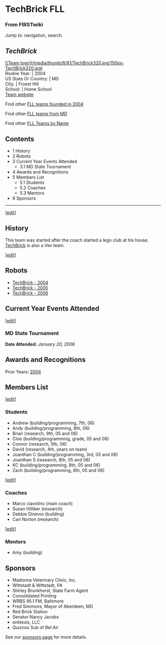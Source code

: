 # TechBrick FLL

### From FIRSTwiki

Jump to: navigation, search

_TechBrick_  
---  
[![Team logo](/media/thumb/8/81/TechBrick320.jpg/150px-
TechBrick320.jpg)](/index.php/Image:TechBrick320.jpg "Team logo" )  
Rookie Year: | 2004  
US State Or Country: | MD  
City: | Froest Hill  
School: | Home School  
[Team website](http://www.TechBrick.com "http://www.TechBrick.com" )  
  
Find other [FLL teams founded in
2004](/index.php/Category:FLL_teams_founded_in_2004 "Category:FLL teams
founded in 2004" )

Find other [FLL teams from
MD](/index.php?title=Category:FLL_teams_from_MD&action=edit "Category:FLL
teams from MD" )

Find other [FLL Teams by Name](/index.php/Category:FLL_teams "Category:FLL
teams" )

  

## Contents

  * 1 History
  * 2 Robots
  * 3 Current Year Events Attended
    * 3.1 MD State Tournament
  * 4 Awards and Recognitions
  * 5 Members List
    * 5.1 Students
    * 5.2 Coaches
    * 5.3 Mentors
  * 6 Sponsors  
---  
  
[[edit](/index.php?title=TechBrick_FLL&action=edit&section=1 "Edit section:
History" )]

## History

This team was started after the coach started a lego club at his house.
[TechBrick](/index.php/TechBrick "TechBrick" ) is also a Vex team.

[[edit](/index.php?title=TechBrick_FLL&action=edit&section=2 "Edit section:
Robots" )]

## Robots

  * [TechBrick - 2004](/index.php/TechBrick_-_2004 "TechBrick - 2004" )
  * [TechBrick - 2005](/index.php?title=TechBrick_-_2005&action=edit "TechBrick - 2005" )
  * [TechBrick - 2006](/index.php?title=TechBrick_-_2006&action=edit "TechBrick - 2006" )


## Current Year Events Attended

[[edit](/index.php?title=TechBrick_FLL&action=edit&section=4 "Edit section: MD
State Tournament" )]

### MD State Tournament

**Date Attended:** _January 20, 2006_

  


## Awards and Recognitions

Prior Years: [2004](/index.php/FIRSTwiki:FLL_yearly_team_page_format
"FIRSTwiki:FLL yearly team page format" )

  


## Members List

[[edit](/index.php?title=TechBrick_FLL&action=edit&section=7 "Edit section:
Students" )]

### Students

  * Andrew (building/programming, 7th, 06) 
  * Andy (building/programming, 8th, 06) 
  * Brian (research, 9th, 05 and 06) 
  * Cloe (building/programming, grade, 05 and 06) 
  * Connor (research, 5th, 06) 
  * David (research, 4th, years on team) 
  * Joanthan C (building/programming, 3rd, 05 and 06) 
  * Joanthan S (research, 8th, 05 and 06) 
  * KC (building/programming, 8th, 05 and 06) 
  * Zach (building/programming, 8th, 05 and 06) 

[[edit](/index.php?title=TechBrick_FLL&action=edit&section=8 "Edit section:
Coaches" )]

### Coaches

  * Marco ciavolino (main coach) 
  * Susan Hilliker (research) 
  * Debbie Dininno (building) 
  * Cari Norton (research) 

[[edit](/index.php?title=TechBrick_FLL&action=edit&section=9 "Edit section:
Mentors" )]

### Mentors

  * Amy (building) 


## Sponsors

  * Madonna Veterinary Clinic, Inc. 
  * Wittstadt &amp; Wittstadt, PA 
  * Shirley Brunkhorst, State Farm Agent 
  * Consolidated Printing 
  * WRBS 95.1 FM, Baltimore 
  * Fred Simmons, Mayor of Aberdeen, MD 
  * Red Brick Station 
  * Senator Nancy Jacobs 
  * enktesis, LLC 
  * Quiznos Sub of Bel Air 

See our [sponsors page](http://techbrick.com/Lego/Lego2006/Support/index.html
"http://techbrick.com/Lego/Lego2006/Support/index.html" ) for more details.


